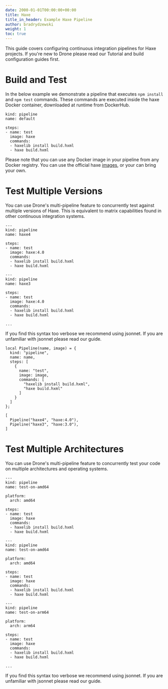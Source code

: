 ```yaml
---
date: 2000-01-01T00:00:00+00:00
title: Haxe
title_in_header: Example Haxe Pipeline
author: bradrydzewski
weight: 1
toc: true
---
```


This guide covers configuring continuous integration pipelines for Haxe projects. If you're new to Drone please read our Tutorial and build configuration guides first.

# Build and Test

In the below example we demonstrate a pipeline that executes `npm install` and `npm test` commands. These commands are executed inside the haxe Docker container, downloaded at runtime from DockerHub.

```
kind: pipeline
name: default

steps:
- name: test
  image: haxe
  commands:
  - haxelib install build.hxml
  - haxe build.hxml
```

Please note that you can use any Docker image in your pipeline from any Docker registry. You can use the official haxe [images](https://hub.docker.com/r/_/haxe/), or your can bring your own.

# Test Multiple Versions

You can use Drone's multi-pipeline feature to concurrently test against multiple versions of Haxe. This is equivalent to matrix capabilities found in other continuous integration systems.

```
---
kind: pipeline
name: haxe4

steps:
- name: test
  image: haxe:4.0
  commands:
  - haxelib install build.hxml
  - haxe build.hxml

---
kind: pipeline
name: haxe3

steps:
- name: test
  image: haxe:4.0
  commands:
  - haxelib install build.hxml
  - haxe build.hxml

...
```

If you find this syntax too verbose we recommend using jsonnet. If you are unfamiliar with jsonnet please read our guide.

```
local Pipeline(name, image) = {
  kind: "pipeline",
  name: name,
  steps: [
    {
      name: "test",
      image: image,
      commands: [
        "haxelib install build.hxml",
        "haxe build.hxml"
      ]
    }
  ]
};

[
  Pipeline("haxe4", "haxe:4.0"),
  Pipeline("haxe3", "haxe:3.0"),
]
```

# Test Multiple Architectures

You can use Drone's multi-pipeline feature to concurrently test your code on multiple architectures and operating systems.

```
---
kind: pipeline
name: test-on-amd64

platform:
  arch: amd64

steps:
- name: test
  image: haxe
  commands:
  - haxelib install build.hxml
  - haxe build.hxml

---
kind: pipeline
name: test-on-amd64

platform:
  arch: amd64

steps:
- name: test
  image: haxe
  commands:
  - haxelib install build.hxml
  - haxe build.hxml

---
kind: pipeline
name: test-on-arm64

platform:
  arch: arm64

steps:
- name: test
  image: haxe
  commands:
  - haxelib install build.hxml
  - haxe build.hxml

...
```

If you find this syntax too verbose we recommend using jsonnet. If you are unfamiliar with jsonnet please read our guide.
